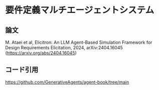 # 要件定義マルチエージェントシステム
## 論文
M. Ataei et al, Elicitron: An LLM Agent-Based Simulation Framework for Design Requirements Elicitation, 2024, arXiv:2404.16045 (https://arxiv.org/abs/2404.16045)

## コード引用
https://github.com/GenerativeAgents/agent-book/tree/main
